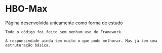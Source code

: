 # HBO-Max
  Página desenvolvida unicamente como forma de estudo
    
    Todo o código foi feito sem nenhum uso de Framework.
    
    A responsivdade ainda tem muito o que pode melhorar. Mas já tem uma estruturação básica.
    
    
